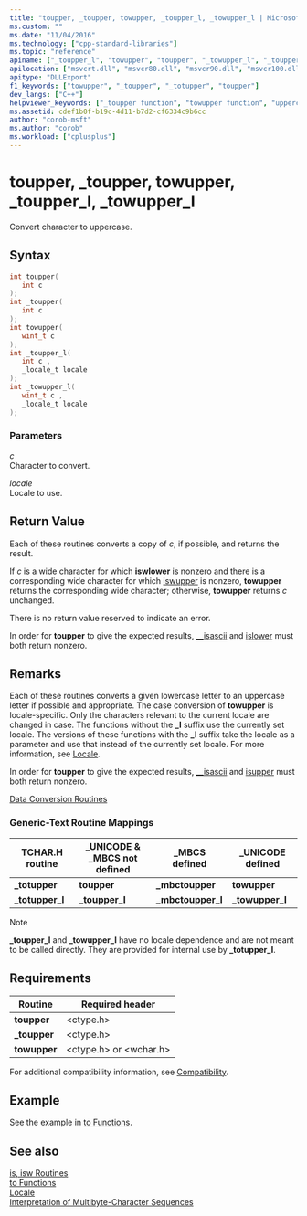 ```yaml
---
title: "toupper, _toupper, towupper, _toupper_l, _towupper_l | Microsoft Docs"
ms.custom: ""
ms.date: "11/04/2016"
ms.technology: ["cpp-standard-libraries"]
ms.topic: "reference"
apiname: ["_toupper_l", "towupper", "toupper", "_towupper_l", "_toupper"]
apilocation: ["msvcrt.dll", "msvcr80.dll", "msvcr90.dll", "msvcr100.dll", "msvcr100_clr0400.dll", "msvcr110.dll", "msvcr110_clr0400.dll", "msvcr120.dll", "msvcr120_clr0400.dll", "ucrtbase.dll", "api-ms-win-crt-string-l1-1-0.dll"]
apitype: "DLLExport"
f1_keywords: ["towupper", "_toupper", "_totupper", "toupper"]
dev_langs: ["C++"]
helpviewer_keywords: ["_toupper function", "towupper function", "uppercase, converting strings to", "totupper function", "string conversion, to different characters", "towupper_l function", "toupper_l function", "string conversion, case", "_toupper_l function", "_towupper_l function", "_totupper function", "case, converting", "characters, converting", "toupper function"]
ms.assetid: cdef1b0f-b19c-4d11-b7d2-cf6334c9b6cc
author: "corob-msft"
ms.author: "corob"
ms.workload: ["cplusplus"]
---
```

# toupper, _toupper, towupper, _toupper_l, _towupper_l

Convert character to uppercase.

## Syntax

```C
int toupper(
   int c
);
int _toupper(
   int c
);
int towupper(
   wint_t c
);
int _toupper_l(
   int c ,
   _locale_t locale
);
int _towupper_l(
   wint_t c ,
   _locale_t locale
);
```

### Parameters

*c*<br/>
Character to convert.

*locale*<br/>
Locale to use.

## Return Value

Each of these routines converts a copy of *c*, if possible, and returns the result.

If *c* is a wide character for which **iswlower** is nonzero and there is a corresponding wide character for which [iswupper](isupper-isupper-l-iswupper-iswupper-l.md) is nonzero, **towupper** returns the corresponding wide character; otherwise, **towupper** returns *c* unchanged.

There is no return value reserved to indicate an error.

In order for **toupper** to give the expected results, [__isascii](isascii-isascii-iswascii.md) and [islower](islower-iswlower-islower-l-iswlower-l.md) must both return nonzero.

## Remarks

Each of these routines converts a given lowercase letter to an uppercase letter if possible and appropriate. The case conversion of **towupper** is locale-specific. Only the characters relevant to the current locale are changed in case. The functions without the **_l** suffix use the currently set locale. The versions of these functions with the **_l** suffix take the locale as a parameter and use that instead of the currently set locale. For more information, see [Locale](../../c-runtime-library/locale.md).

In order for **toupper** to give the expected results, [__isascii](isascii-isascii-iswascii.md) and [isupper](isupper-isupper-l-iswupper-iswupper-l.md) must both return nonzero.

[Data Conversion Routines](../../c-runtime-library/data-conversion.md)

### Generic-Text Routine Mappings

|TCHAR.H routine|_UNICODE & _MBCS not defined|_MBCS defined|_UNICODE defined|
|---------------------|------------------------------------|--------------------|-----------------------|
|**_totupper**|**toupper**|**_mbctoupper**|**towupper**|
|**_totupper_l**|**_toupper_l**|**_mbctoupper_l**|**_towupper_l**|

> [!NOTE]
> **_toupper_l** and **_towupper_l** have no locale dependence and are not meant to be called directly. They are provided for internal use by **_totupper_l**.

## Requirements

|Routine|Required header|
|-------------|---------------------|
|**toupper**|\<ctype.h>|
|**_toupper**|\<ctype.h>|
|**towupper**|\<ctype.h> or \<wchar.h>|

For additional compatibility information, see [Compatibility](../../c-runtime-library/compatibility.md).

## Example

See the example in [to Functions](../../c-runtime-library/to-functions.md).

## See also

[is, isw Routines](../../c-runtime-library/is-isw-routines.md)<br/>
[to Functions](../../c-runtime-library/to-functions.md)<br/>
[Locale](../../c-runtime-library/locale.md)<br/>
[Interpretation of Multibyte-Character Sequences](../../c-runtime-library/interpretation-of-multibyte-character-sequences.md)<br/>
